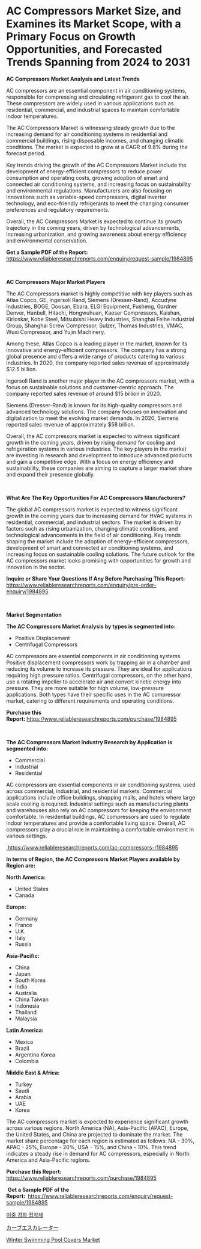 <p><h1>AC Compressors Market Size, and Examines its Market Scope, with a Primary Focus on Growth Opportunities, and Forecasted Trends Spanning from 2024 to 2031</h1></p><p><strong>AC Compressors Market Analysis and Latest Trends</strong></p>
<p><p>AC compressors are an essential component in air conditioning systems, responsible for compressing and circulating refrigerant gas to cool the air. These compressors are widely used in various applications such as residential, commercial, and industrial spaces to maintain comfortable indoor temperatures.</p><p>The AC Compressors Market is witnessing steady growth due to the increasing demand for air conditioning systems in residential and commercial buildings, rising disposable incomes, and changing climatic conditions. The market is expected to grow at a CAGR of 9.8% during the forecast period.</p><p>Key trends driving the growth of the AC Compressors Market include the development of energy-efficient compressors to reduce power consumption and operating costs, growing adoption of smart and connected air conditioning systems, and increasing focus on sustainability and environmental regulations. Manufacturers are also focusing on innovations such as variable-speed compressors, digital inverter technology, and eco-friendly refrigerants to meet the changing consumer preferences and regulatory requirements.</p><p>Overall, the AC Compressors Market is expected to continue its growth trajectory in the coming years, driven by technological advancements, increasing urbanization, and growing awareness about energy efficiency and environmental conservation.</p></p>
<p><strong>Get a Sample PDF of the Report:&nbsp;</strong> <a href="https://www.reliableresearchreports.com/enquiry/request-sample/1984895">https://www.reliableresearchreports.com/enquiry/request-sample/1984895</a></p>
<p>&nbsp;</p>
<p><strong>AC Compressors Major Market Players</strong></p>
<p><p>The AC Compressors market is highly competitive with key players such as Atlas Copco, GE, Ingersoll Rand, Siemens (Dresser-Rand), Accudyne Industries, BOGE, Doosan, Ebara, ELGI Equipment, Fusheng, Gardner Denver, Hanbell, Hitachi, Hongwuhuan, Kaeser Compressors, Kaishan, Kirloskar, Kobe Steel, Mitsubishi Heavy Industries, Shanghai Feihe Industrial Group, Shanghai Screw Compressor, Sulzer, Thomas Industries, VMAC, Wuxi Compressor, and Yujin Machinery.</p><p>Among these, Atlas Copco is a leading player in the market, known for its innovative and energy-efficient compressors. The company has a strong global presence and offers a wide range of products catering to various industries. In 2020, the company reported sales revenue of approximately $12.5 billion.</p><p>Ingersoll Rand is another major player in the AC compressors market, with a focus on sustainable solutions and customer-centric approach. The company reported sales revenue of around $15 billion in 2020.</p><p>Siemens (Dresser-Rand) is known for its high-quality compressors and advanced technology solutions. The company focuses on innovation and digitalization to meet the evolving market demands. In 2020, Siemens reported sales revenue of approximately $58 billion.</p><p>Overall, the AC compressors market is expected to witness significant growth in the coming years, driven by rising demand for cooling and refrigeration systems in various industries. The key players in the market are investing in research and development to introduce advanced products and gain a competitive edge. With a focus on energy efficiency and sustainability, these companies are aiming to capture a larger market share and expand their presence globally.</p></p>
<p>&nbsp;</p>
<p><strong>What Are The Key Opportunities For AC Compressors Manufacturers?</strong></p>
<p><p>The global AC compressors market is expected to witness significant growth in the coming years due to increasing demand for HVAC systems in residential, commercial, and industrial sectors. The market is driven by factors such as rising urbanization, changing climatic conditions, and technological advancements in the field of air conditioning. Key trends shaping the market include the adoption of energy-efficient compressors, development of smart and connected air conditioning systems, and increasing focus on sustainable cooling solutions. The future outlook for the AC compressors market looks promising with opportunities for growth and innovation in the sector.</p></p>
<p><strong>Inquire or Share Your Questions If Any Before Purchasing This Report:</strong> <a href="https://www.reliableresearchreports.com/enquiry/pre-order-enquiry/1984895">https://www.reliableresearchreports.com/enquiry/pre-order-enquiry/1984895</a></p>
<p>&nbsp;</p>
<p><strong>Market Segmentation</strong></p>
<p><strong>The AC Compressors Market Analysis by types is segmented into:</strong></p>
<p><ul><li>Positive Displacement</li><li>Centrifugal Compressors</li></ul></p>
<p><p>AC compressors are essential components in air conditioning systems. Positive displacement compressors work by trapping air in a chamber and reducing its volume to increase its pressure. They are ideal for applications requiring high pressure ratios. Centrifugal compressors, on the other hand, use a rotating impeller to accelerate air and convert kinetic energy into pressure. They are more suitable for high volume, low-pressure applications. Both types have their specific uses in the AC compressor market, catering to different requirements and operating conditions.</p></p>
<p><strong>Purchase this Report:&nbsp;</strong><a href="https://www.reliableresearchreports.com/purchase/1984895">https://www.reliableresearchreports.com/purchase/1984895</a></p>
<p>&nbsp;</p>
<p><strong>The AC Compressors Market Industry Research by Application is segmented into:</strong></p>
<p><ul><li>Commercial</li><li>Industrial</li><li>Residential</li></ul></p>
<p><p>AC compressors are essential components in air conditioning systems, used across commercial, industrial, and residential markets. Commercial applications include office buildings, shopping malls, and hotels where large scale cooling is required. Industrial settings such as manufacturing plants and warehouses also rely on AC compressors for keeping the environment comfortable. In residential buildings, AC compressors are used to regulate indoor temperatures and provide a comfortable living space. Overall, AC compressors play a crucial role in maintaining a comfortable environment in various settings.</p></p>
<p><a href="https://www.reliableresearchreports.com/ac-compressors-r1984895">&nbsp;https://www.reliableresearchreports.com/ac-compressors-r1984895</a></p>
<p><strong>In terms of Region, the AC Compressors Market Players available by Region are:</strong></p>
<p>
    <p> <strong> North America: </strong>
        <ul>
            <li>United States</li>
            <li>Canada</li>
        </ul>
        </p> 
    <p> <strong> Europe: </strong>
        <ul>
            <li>Germany</li>
            <li>France</li>
            <li>U.K.</li>
            <li>Italy</li>
            <li>Russia</li>
        </ul>
        </p> 
    <p> <strong> Asia-Pacific: </strong>
        <ul>
            <li>China</li>
            <li>Japan</li>
            <li>South Korea</li>
            <li>India</li>
            <li>Australia</li>
            <li>China Taiwan</li>
            <li>Indonesia</li>
            <li>Thailand</li>
            <li>Malaysia</li>
        </ul>
        </p> 
    <p> <strong> Latin America: </strong>
        <ul>
            <li>Mexico</li>
            <li>Brazil</li>
            <li>Argentina Korea</li>
            <li>Colombia</li>
        </ul>
        </p> 
    <p> <strong> Middle East & Africa: </strong>
        <ul>
            <li>Turkey</li>
            <li>Saudi</li>
            <li>Arabia</li>
            <li>UAE</li>
            <li>Korea</li>
        </ul>
    </p>
    </p>
<p><p>The AC compressors market is expected to experience significant growth across various regions. North America (NA), Asia-Pacific (APAC), Europe, the United States, and China are projected to dominate the market. The market share percentage for each region is estimated as follows: NA - 30%, APAC - 25%, Europe - 20%, USA - 15%, and China - 10%. This trend indicates a steady rise in demand for AC compressors, especially in North America and Asia-Pacific regions.</p></p>
<p><strong>Purchase this Report: </strong><a href="https://www.reliableresearchreports.com/purchase/1984895">https://www.reliableresearchreports.com/purchase/1984895</a></p>
<p>&nbsp;<strong>Get a Sample PDF of the Report:&nbsp;&nbsp;</strong><a href="https://www.reliableresearchreports.com/enquiry/request-sample/1984895">https://www.reliableresearchreports.com/enquiry/request-sample/1984895</a></p>
<p><strong></strong></p>
<p><p><a href="https://github.com/plelbej847484502/Market-Research-Report-List-1/blob/main/771632028535.md">이중 경화 접착제</a></p><p><a href="https://github.com/oafhukehf4709715/Market-Research-Report-List-1/blob/main/388965131108.md">カーブエスカレーター</a></p><p><a href="https://github.com/WillieWoodard/Market-Research-Report-List-4/blob/main/winter-swimming-pool-covers-market.md">Winter Swimming Pool Covers Market</a></p></p>